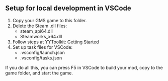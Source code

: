 ## Setup for local development in VSCode

1. Copy your GMS game to this folder.
1. Delete the Steam .dll files:
    - steam_api64.dll
    - Steamworks_x64.dll
1. Follow steps at [YYToolkit: Getting Started](https://github.com/AurieFramework/YYToolkit/wiki/Next:-Getting-Started)
1. Set up task files for VSCode:
    - .vsconfig/launch.json
    - .vsconfig/tasks.json

If you do all this, you can press F5 in VSCode to build your mod, copy to the game folder, and start the game.